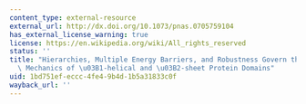 ```yaml
---
content_type: external-resource
external_url: http://dx.doi.org/10.1073/pnas.0705759104
has_external_license_warning: true
license: https://en.wikipedia.org/wiki/All_rights_reserved
status: ''
title: "Hierarchies, Multiple Energy Barriers, and Robustness Govern the Fracture\
  \ Mechanics of \u03B1-helical and \u03B2-sheet Protein Domains"
uid: 1bd751ef-eccc-4fe4-9b4d-1b5a31833c0f
wayback_url: ''
---
```

